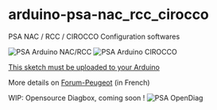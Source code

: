 # arduino-psa-nac_rcc_cirocco
PSA NAC / RCC / CIROCCO Configuration softwares

![PSA Arduino NAC/RCC](https://i.imgur.com/o7Oszfo.png)
![PSA Arduino CIROCCO](https://i.imgur.com/b8YjPGv.png)

[This sketch must be uploaded to your Arduino](https://github.com/ludwig-v/arduino-psa-diag)

More details on [Forum-Peugeot](https://www.forum-peugeot.com/Forum/threads/tuto-t%C3%A9l%C3%A9codage-et-calibration-dun-nac-ou-rcc-sans-diagbox-via-arduino.121767/) (in French)


WIP: Opensource Diagbox, coming soon !
![PSA OpenDiag](https://i.imgur.com/3Noh4VT.png)
